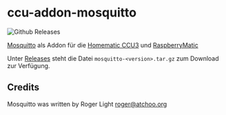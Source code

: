 # ccu-addon-mosquitto

![Github Releases](https://img.shields.io/github/downloads/hobbyquaker/ccu-addon-mosquitto/latest/total.svg)

[Mosquitto](https://mosquitto.org/) als Addon für die
[Homematic CCU3](https://www.eq-3.de/produkte/homematic/zentralen-und-gateways/smart-home-zentrale-ccu3.html) und 
[RaspberryMatic](https://github.com/jens-maus/RaspberryMatic)

Unter [Releases](https://github.com/hobbyquaker/ccu-addon-mosquitto/releases) steht die Datei 
`mosquitto-<version>.tar.gz` zum Download zur Verfügung.


## Credits

Mosquitto was written by Roger Light <roger@atchoo.org>

